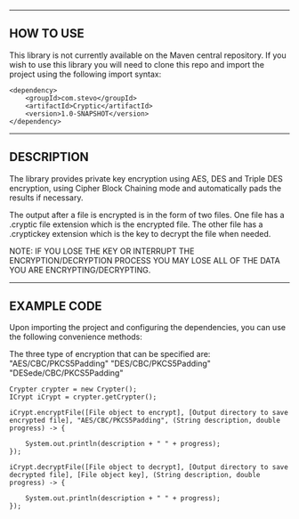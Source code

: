 --------------------
HOW TO USE
--------------------
This library is not currently available on the Maven central repository. If you wish to use this 
library you will need to clone this repo and import the project using the following import 
syntax:

```
<dependency>
    <groupId>com.stevo</groupId>
    <artifactId>Cryptic</artifactId>
    <version>1.0-SNAPSHOT</version>
</dependency>
```

--------------------
DESCRIPTION
--------------------
The library provides private key encryption using AES, DES and Triple DES encryption, using Cipher Block Chaining mode and 
automatically pads the results if necessary.

The output after a file is encrypted is in the form of two files. One file has a .cryptic file extension which is the 
encrypted file. The other file has a .cryptickey extension which is the key to decrypt the file when needed.

NOTE: IF YOU LOSE THE KEY OR INTERRUPT THE ENCRYPTION/DECRYPTION PROCESS YOU MAY LOSE ALL OF THE DATA YOU ARE 
ENCRYPTING/DECRYPTING.

--------------------
EXAMPLE CODE
--------------------
Upon importing the project and configuring the dependencies, you can use the following convenience methods:

The three type of encryption that can be specified are:
"AES/CBC/PKCS5Padding"
"DES/CBC/PKCS5Padding"
"DESede/CBC/PKCS5Padding"

```
Crypter crypter = new Crypter();
ICrypt iCrypt = crypter.getCrypter();

iCrypt.encryptFile([File object to encrypt], [Output directory to save encrypted file], "AES/CBC/PKCS5Padding", (String description, double progress) -> {

    System.out.println(description + " " + progress);
});

iCrypt.decryptFile([File object to decrypt], [Output directory to save decrypted file], [File object key], (String description, double progress) -> {

    System.out.println(description + " " + progress);
});
```
